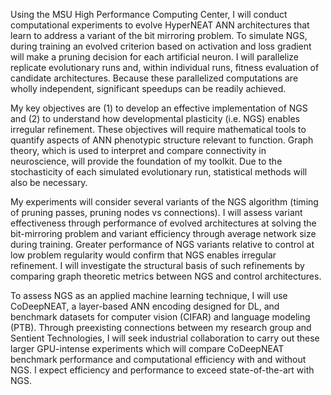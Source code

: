 Using the MSU High Performance Computing Center, I will conduct computational experiments to evolve HyperNEAT ANN architectures that learn to address a variant of the bit mirroring problem.
To simulate NGS, during training an evolved criterion based on activation and loss gradient will make a pruning decision for each artificial neuron.
I will parallelize replicate evolutionary runs and, within individual runs, fitness evaluation of candidate architectures.
Because these parallelized computations are wholly independent, significant speedups can be readily achieved.

My key objectives are (1) to develop an effective implementation of NGS and (2) to understand how developmental plasticity (i.e. NGS) enables irregular refinement.
These objectives will require mathematical tools to quantify aspects of ANN phenotypic structure relevant to function.
Graph theory, which is used to interpret and compare connectivity in neuroscience, will provide the foundation of my toolkit.
Due to the stochasticity of each simulated evolutionary run, statistical methods will also be necessary.

My experiments will consider several variants of the NGS algorithm (timing of pruning passes, pruning nodes vs connections).
I will assess variant effectiveness through performance of evolved architectures at solving the bit-mirroring problem and variant efficiency through average network size during training.
Greater performance of NGS variants relative to control at low problem regularity would confirm that NGS enables irregular refinement.
I will investigate the structural basis of such refinements by comparing graph theoretic metrics between NGS and control architectures.

To assess NGS as an applied machine learning technique, I will use CoDeepNEAT, a layer-based ANN encoding designed for DL, and benchmark datasets for computer vision (CIFAR) and language modeling (PTB).
Through preexisting connections between my research group and Sentient Technologies, I will seek industrial collaboration to carry out these larger GPU-intense experiments which will compare CoDeepNEAT benchmark performance and computational efficiency with and without NGS.
I expect efficiency and performance to exceed state-of-the-art with NGS.
